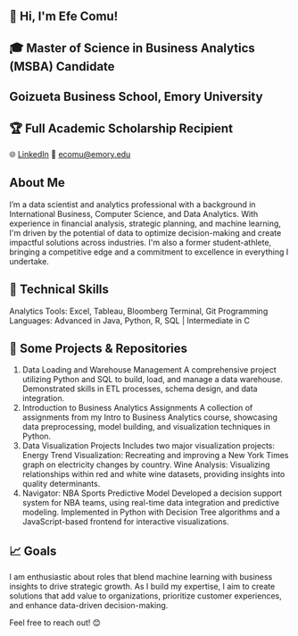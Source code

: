 ## 👋 Hi, I'm Efe Comu!
## 🎓 Master of Science in Business Analytics (MSBA) Candidate
## Goizueta Business School, Emory University
## 🏆 Full Academic Scholarship Recipient

🌐 [LinkedIn](https://www.linkedin.com/in/efe-comu-a6a837210/)
📧 ecomu@emory.edu

## About Me
I’m a data scientist and analytics professional with a background in International Business, Computer Science, and Data Analytics. With experience in financial analysis, strategic planning, and machine learning, I'm driven by the potential of data to optimize decision-making and create impactful solutions across industries. I'm also a former student-athlete, bringing a competitive edge and a commitment to excellence in everything I undertake.

## 🔧 Technical Skills
Analytics Tools: Excel, Tableau, Bloomberg Terminal, Git
Programming Languages: Advanced in Java, Python, R, SQL | Intermediate in C

## 🧩 Some Projects & Repositories
1. Data Loading and Warehouse Management
A comprehensive project utilizing Python and SQL to build, load, and manage a data warehouse. Demonstrated skills in ETL processes, schema design, and data integration.
2. Introduction to Business Analytics Assignments
A collection of assignments from my Intro to Business Analytics course, showcasing data preprocessing, model building, and visualization techniques in Python.
3. Data Visualization Projects
Includes two major visualization projects:
Energy Trend Visualization: Recreating and improving a New York Times graph on electricity changes by country.
Wine Analysis: Visualizing relationships within red and white wine datasets, providing insights into quality determinants.
4. Navigator: NBA Sports Predictive Model
Developed a decision support system for NBA teams, using real-time data integration and predictive modeling. Implemented in Python with Decision Tree algorithms and a JavaScript-based frontend for interactive visualizations.

## 📈 Goals
I am enthusiastic about roles that blend machine learning with business insights to drive strategic growth. As I build my expertise, I aim to create solutions that add value to organizations, prioritize customer experiences, and enhance data-driven decision-making.

Feel free to reach out! 😊
